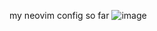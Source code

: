 my neovim config so far
![image](https://github.com/user-attachments/assets/ee463ad7-9d76-447d-af0c-6315719bc035)
